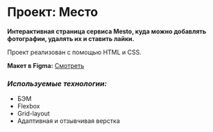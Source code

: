 # Проект: Место

**Интерактивная страница сервиса Mesto, куда можно добавлять фотографии, удалять их и ставить лайки.**

Проект реализован с помощью HTML и CSS.

**Макет в Figma:**
[Смотреть](https://www.figma.com/file/2cn9N9jSkmxD84oJik7xL7/JavaScript.-Sprint-4?node-id=0%3A1 "Figma")

### **_Используемые технологии:_**

- БЭМ
- Flexbox
- Grid-layout
- Адаптивная и отзывчивая верстка
